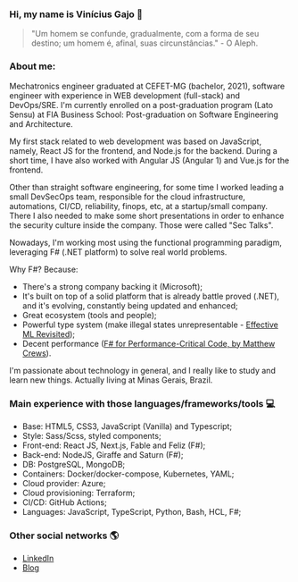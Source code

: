 ### Hi, my name is Vinícius Gajo 👋

> "Um homem se confunde, gradualmente, com a forma de seu destino; um homem é, afinal, suas circunstâncias." - O Aleph.

### About me:

Mechatronics engineer graduated at CEFET-MG (bachelor, 2021), software engineer with experience in WEB development (full-stack) and DevOps/SRE. I'm currently enrolled on a post-graduation program (Lato Sensu) at FIA Business School: Post-graduation on Software Engineering and Architecture.

My first stack related to web development was based on JavaScript, namely, React JS for the frontend, and Node.js for the backend. During a short time, I have also worked with Angular JS (Angular 1) and Vue.js for the frontend.

Other than straight software engineering, for some time I worked leading a small DevSecOps team, responsible for the cloud infrastructure, automations, CI/CD, reliability, finops, etc, at a startup/small company. There I also needed to make some short presentations in order to enhance the security culture inside the company. Those were called "Sec Talks".

Nowadays, I'm working most using the functional programming paradigm, leveraging F# (.NET platform) to solve real world problems.

Why F#? Because:

* There's a strong company backing it (Microsoft); 
* It's built on top of a solid platform that is already battle proved (.NET), and it's evolving, constantly being updated and enhanced;
* Great ecosystem (tools and people);
* Powerful type system (make illegal states unrepresentable - [Effective ML Revisited](https://blog.janestreet.com/effective-ml-revisited/));
* Decent performance ([F# for Performance-Critical Code, by Matthew Crews](https://www.youtube.com/watch?v=NZ5Lwzrdoe8&ab_channel=JetBrains)).

I'm passionate about technology in general, and I really like to study and learn new things. Actually living at Minas Gerais, Brazil.

### Main experience with those languages/frameworks/tools :computer:

* Base: HTML5, CSS3, JavaScript (Vanilla) and Typescript;
* Style: Sass/Scss, styled components;
* Front-end: React JS, Next.js, Fable and Feliz (F#);
* Back-end: NodeJS, Giraffe and Saturn (F#);
* DB: PostgreSQL, MongoDB;
* Containers: Docker/docker-compose, Kubernetes, YAML;
* Cloud provider: Azure;
* Cloud provisioning: Terraform;
* CI/CD: GitHub Actions;
* Languages: JavaScript, TypeScript, Python, Bash, HCL, F#;

### Other social networks :earth_americas:

* [LinkedIn](https://www.linkedin.com/in/vinicius-gajo/)
* [Blog](https://gaio.dev/)
